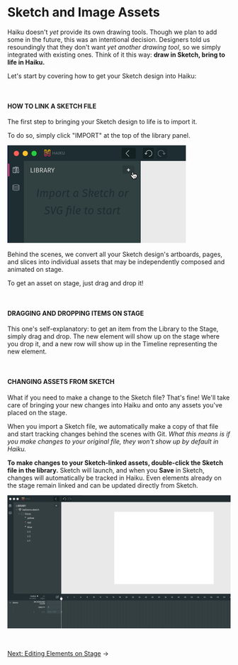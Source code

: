 # Sketch and Image Assets

Haiku doesn't _yet_ provide its own drawing tools. Though we plan to add some in the future, this was an intentional decision.  Designers told us resoundingly that they don't want _yet another drawing tool_, so we simply integrated with existing ones.  Think of it this way:  **draw in Sketch, bring to life in Haiku.**

Let's start by covering how to get your Sketch design into Haiku:

<br>

#### HOW TO LINK A SKETCH FILE

The first step to bringing your Sketch design to life is to import it.

To do so, simply click "IMPORT" at the top of the library panel.

![](/assets/import-sketch.jpg)

Behind the scenes, we convert all your Sketch design's artboards, pages, and slices into individual assets that may be independently composed and animated on stage.

To get an asset on stage, just drag and drop it!

<br>

#### DRAGGING AND DROPPING ITEMS ON STAGE

This one's self-explanatory:  to get an item from the Library to the Stage, simply drag and drop.  The new element will show up on the stage where you drop it, and a new row will show up in the Timeline representing the new element.

<br>

#### CHANGING ASSETS FROM SKETCH

What if you need to make a change to the Sketch file? That's fine! We'll take care of bringing your new changes into Haiku and onto any assets you've placed on the stage.

When you import a Sketch file, we automatically make a copy of that file and start tracking changes behind the scenes with Git.  _What this means is if you make changes to your original file, they won't show up by default in Haiku._

**To make changes to your Sketch-linked assets, double-click the Sketch file in the library.**  Sketch will launch, and when you **Save** in Sketch, changes will automatically be tracked in Haiku.  Even elements already on the stage remain linked and can be updated directly from Sketch.

![](/assets/open-sketch.gif)

<br>

[Next: Editing Elements on Stage](/using-haiku/editing-elements-on-the-stage.md) &rarr;
